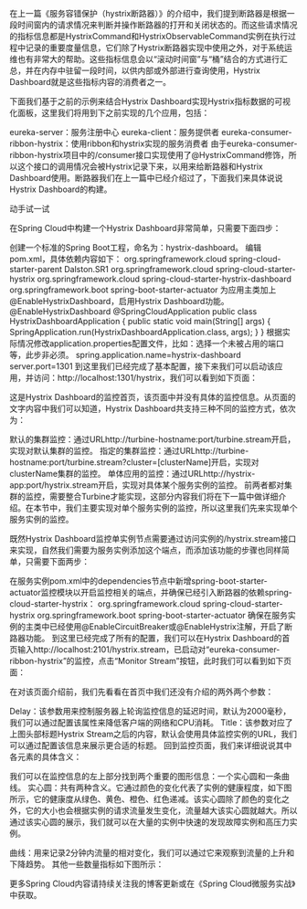 在上一篇《服务容错保护（hystrix断路器）》的介绍中，我们提到断路器是根据一段时间窗内的请求情况来判断并操作断路器的打开和关闭状态的。而这些请求情况的指标信息都是HystrixCommand和HystrixObservableCommand实例在执行过程中记录的重要度量信息，它们除了Hystrix断路器实现中使用之外，对于系统运维也有非常大的帮助。这些指标信息会以“滚动时间窗”与“桶”结合的方式进行汇总，并在内存中驻留一段时间，以供内部或外部进行查询使用，Hystrix Dashboard就是这些指标内容的消费者之一。

下面我们基于之前的示例来结合Hystrix Dashboard实现Hystrix指标数据的可视化面板，这里我们将用到下之前实现的几个应用，包括：

eureka-server：服务注册中心
eureka-client：服务提供者
eureka-consumer-ribbon-hystrix：使用ribbon和hystrix实现的服务消费者
由于eureka-consumer-ribbon-hystrix项目中的/consumer接口实现使用了@HystrixCommand修饰，所以这个接口的调用情况会被Hystrix记录下来，以用来给断路器和Hystrix Dashboard使用。断路器我们在上一篇中已经介绍过了，下面我们来具体说说Hystrix Dashboard的构建。

动手试一试

在Spring Cloud中构建一个Hystrix Dashboard非常简单，只需要下面四步：

创建一个标准的Spring Boot工程，命名为：hystrix-dashboard。
编辑pom.xml，具体依赖内容如下：
<parent>
	<groupId>org.springframework.cloud</groupId>
	<artifactId>spring-cloud-starter-parent</artifactId>
	<version>Dalston.SR1</version>
	<relativePath />
</parent>
<dependencies>
	<dependency>
		<groupId>org.springframework.cloud</groupId>
		<artifactId>spring-cloud-starter-hystrix</artifactId>
	</dependency>
	<dependency>
		<groupId>org.springframework.cloud</groupId>
		<artifactId>spring-cloud-starter-hystrix-dashboard</artifactId>
	</dependency>
	<dependency>
		<groupId>org.springframework.boot</groupId>
		<artifactId>spring-boot-starter-actuator</artifactId>
	</dependency>
</dependencies>
为应用主类加上@EnableHystrixDashboard，启用Hystrix Dashboard功能。
@EnableHystrixDashboard
@SpringCloudApplication
public class HystrixDashboardApplication {
	public static void main(String[] args) {
		SpringApplication.run(HystrixDashboardApplication.class, args);
	}
}
根据实际情况修改application.properties配置文件，比如：选择一个未被占用的端口等，此步非必须。
spring.application.name=hystrix-dashboard
server.port=1301
到这里我们已经完成了基本配置，接下来我们可以启动该应用，并访问：http://localhost:1301/hystrix，我们可以看到如下页面：



这是Hystrix Dashboard的监控首页，该页面中并没有具体的监控信息。从页面的文字内容中我们可以知道，Hystrix Dashboard共支持三种不同的监控方式，依次为：

默认的集群监控：通过URLhttp://turbine-hostname:port/turbine.stream开启，实现对默认集群的监控。
指定的集群监控：通过URLhttp://turbine-hostname:port/turbine.stream?cluster=[clusterName]开启，实现对clusterName集群的监控。
单体应用的监控：通过URLhttp://hystrix-app:port/hystrix.stream开启，实现对具体某个服务实例的监控。
前两者都对集群的监控，需要整合Turbine才能实现，这部分内容我们将在下一篇中做详细介绍。在本节中，我们主要实现对单个服务实例的监控，所以这里我们先来实现单个服务实例的监控。

既然Hystrix Dashboard监控单实例节点需要通过访问实例的/hystrix.stream接口来实现，自然我们需要为服务实例添加这个端点，而添加该功能的步骤也同样简单，只需要下面两步：

在服务实例pom.xml中的dependencies节点中新增spring-boot-starter-actuator监控模块以开启监控相关的端点，并确保已经引入断路器的依赖spring-cloud-starter-hystrix：
<dependency>
	<groupId>org.springframework.cloud</groupId>
	<artifactId>spring-cloud-starter-hystrix</artifactId>
</dependency>
<dependency>
	<groupId>org.springframework.boot</groupId>
	<artifactId>spring-boot-starter-actuator</artifactId>
</dependency>
确保在服务实例的主类中已经使用@EnableCircuitBreaker或@EnableHystrix注解，开启了断路器功能。
到这里已经完成了所有的配置，我们可以在Hystrix Dashboard的首页输入http://localhost:2101/hystrix.stream，已启动对“eureka-consumer-ribbon-hystrix”的监控，点击“Monitor Stream”按钮，此时我们可以看到如下页面：



在对该页面介绍前，我们先看看在首页中我们还没有介绍的两外两个参数：

Delay：该参数用来控制服务器上轮询监控信息的延迟时间，默认为2000毫秒，我们可以通过配置该属性来降低客户端的网络和CPU消耗。
Title：该参数对应了上图头部标题Hystrix Stream之后的内容，默认会使用具体监控实例的URL，我们可以通过配置该信息来展示更合适的标题。
回到监控页面，我们来详细说说其中各元素的具体含义：

我们可以在监控信息的左上部分找到两个重要的图形信息：一个实心圆和一条曲线。
实心圆：共有两种含义。它通过颜色的变化代表了实例的健康程度，如下图所示，它的健康度从绿色、黄色、橙色、红色递减。该实心圆除了颜色的变化之外，它的大小也会根据实例的请求流量发生变化，流量越大该实心圆就越大。所以通过该实心圆的展示，我们就可以在大量的实例中快速的发现故障实例和高压力实例。

曲线：用来记录2分钟内流量的相对变化，我们可以通过它来观察到流量的上升和下降趋势。
其他一些数量指标如下图所示：

更多Spring Cloud内容请持续关注我的博客更新或在《Spring Cloud微服务实战》中获取。